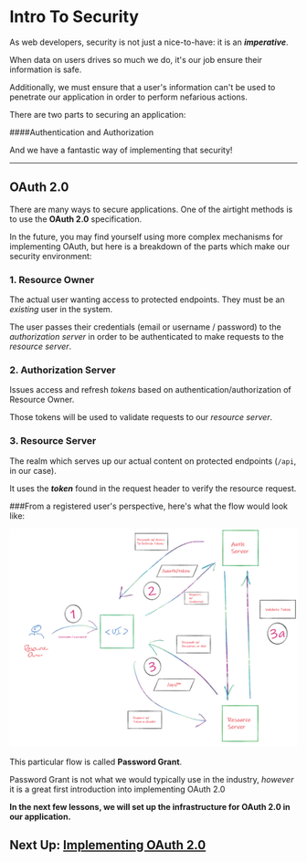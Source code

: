 # Intro To Security

As web developers, security is not just a nice-to-have: it is an ***imperative***.

When data on users drives so much we do, it's our job ensure their information is safe.

Additionally, we must ensure that a user's information can't be used to penetrate our application in order to perform nefarious actions.

There are two parts to securing an application:

####Authentication and Authorization

And we have a fantastic way of implementing that security!

---
## OAuth 2.0

There are many ways to secure applications.
One of the airtight methods is to use the **OAuth 2.0** specification.

In the future, you may find yourself using more complex mechanisms for implementing OAuth, 
but here is a breakdown of the parts which make our security environment:

### 1. Resource Owner

The actual user wanting access to protected endpoints. They must be an *existing* user in the system.

The user passes their credentials (email or username / password) to the *authorization server* in order to be authenticated to make requests to the *resource server*.

### 2. Authorization Server 

Issues access and refresh *tokens* based on authentication/authorization of Resource Owner.

Those tokens will be used to validate requests to our *resource server*.

### 3. Resource Server

The realm which serves up our actual content on protected endpoints (`/api`, in our case).

It uses the ***token*** found in the request header to verify the resource request.


###From a registered user's perspective, here's what the flow would look like:

![OAuthPasswordGrant](../auth.png)

This particular flow is called **Password Grant**. 

Password Grant is not what we would typically use in the industry, *however* it is a great first introduction into implementing OAuth 2.0

**In the next few lessons, we will set up the infrastructure for OAuth 2.0 in our application.**

## Next Up: [Implementing OAuth 2.0](19-implementing-oauth.md)

